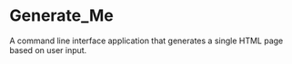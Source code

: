 # Generate_Me
A command line interface application that generates a single HTML page based on user input.
